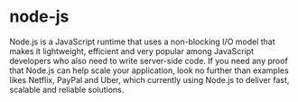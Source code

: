# node-js
Node.js is a JavaScript runtime that uses a non-blocking I/O model that makes it lightweight, efficient and very popular among JavaScript developers who also need to write server-side code. If you need any proof that Node.js can help scale your application, look no further than examples likes Netflix, PayPal and Uber, which currently using Node.js to deliver fast, scalable and reliable solutions.

